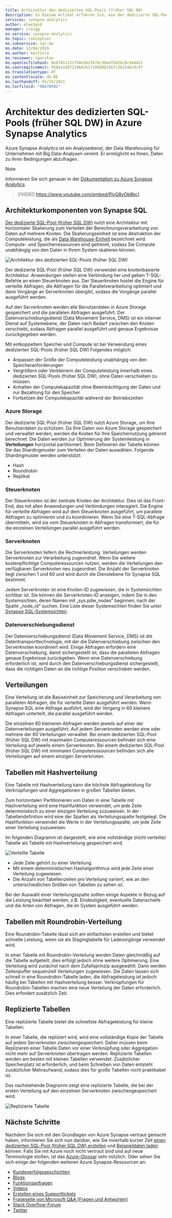```yaml
---
title: Architektur des dedizierten SQL-Pools (früher SQL DW)
description: In diesem Artikel erfahren Sie, wie der dedizierte SQL-Pool (früher SQL DW) in Azure Synapse Analytics die Verarbeitungsfunktionen für verteilte Abfragen mit Azure Storage kombiniert, um hohe Leistung und Skalierbarkeit zu erzielen.
services: synapse-analytics
author: mlee3gsd
manager: craigg
ms.service: synapse-analytics
ms.topic: conceptual
ms.subservice: sql-dw
ms.date: 11/04/2019
ms.author: martinle
ms.reviewer: igorstan
ms.openlocfilehash: 0e87451531750e502f67dc30e6fbd26c8c944d22
ms.sourcegitcommit: 910a1a38711966cb171050db245fc3b22abc8c5f
ms.translationtype: HT
ms.contentlocale: de-DE
ms.lasthandoff: 03/19/2021
ms.locfileid: "98678592"
---
```

# <a name="dedicated-sql-pool-formerly-sql-dw-architecture-in-azure-synapse-analytics"></a>Architektur des dedizierten SQL-Pools (früher SQL DW) in Azure Synapse Analytics

Azure Synapse Analytics ist ein Analysedienst, der Data Warehousing für Unternehmen mit Big Data-Analysen vereint. Er ermöglicht es Ihnen, Daten zu ihren Bedingungen abzufragen.

> [!NOTE]
>Informieren Sie sich genauer in der [Dokumentation zu Azure Synapse Analytics](../overview-what-is.md).
>


> [!VIDEO https://www.youtube.com/embed/PlyQ8yOb8kc]

## <a name="synapse-sql-architecture-components"></a>Architekturkomponenten von Synapse SQL

[Der dedizierte SQL-Pool (früher SQL DW)](sql-data-warehouse-overview-what-is.md) nutzt eine Architektur mit horizontaler Skalierung zum Verteilen der Berechnungsverarbeitung von Daten auf mehrere Knoten. Die Skalierungseinheit ist eine Abstraktion der Computeleistung, die als [Data Warehouse-Einheit](what-is-a-data-warehouse-unit-dwu-cdwu.md) bezeichnet wird. Compute- und Speicherressourcen sind getrennt, sodass Sie Compute unabhängig von den Daten in Ihrem System skalieren können.

![Architektur des dedizierten SQL-Pools (früher SQL DW)](./media/massively-parallel-processing-mpp-architecture/massively-parallel-processing-mpp-architecture.png)

Der dedizierte SQL-Pool (früher SQL DW) verwendet eine knotenbasierte Architektur. Anwendungen stellen eine Verbindung her und geben T-SQL-Befehle an einen Steuerknoten aus. Der Steuerknoten hostet die Engine für verteilte Abfragen, die Abfragen für die Parallelverarbeitung optimiert und dann Vorgänge an Serverknoten übergibt, sodass die Vorgänge parallel ausgeführt werden.

Auf den Serverknoten werden alle Benutzerdaten in Azure Storage gespeichert und die parallelen Abfragen ausgeführt. Der Datenverschiebungsdienst (Data Movement Service, DMS) ist ein interner Dienst auf Systemebene, der Daten nach Bedarf zwischen den Knoten verschiebt, sodass Abfragen parallel ausgeführt und genaue Ergebnisse zurückgegeben werden.

Mit entkoppeltem Speicher und Compute ist bei Verwendung eines dedizierten SQL-Pools (früher SQL DW) Folgendes möglich:

- Anpassen der Größe der Computeleistung unabhängig von den Speicheranforderungen
- Vergrößern oder Verkleinern der Computeleistung innerhalb eines dedizierten SQL-Pools (früher SQL DW), ohne Daten verschieben zu müssen.
- Anhalten der Computekapazität ohne Beeinträchtigung der Daten und nur Bezahlung für den Speicher
- Fortsetzen der Computekapazität während der Betriebszeiten

### <a name="azure-storage"></a>Azure Storage

Der dedizierte SQL-Pool (früher SQL DW) nutzt Azure Storage, um Ihre Benutzerdaten zu schützen.  Da Ihre Daten von Azure Storage gespeichert und verwaltet werden, werden die Kosten für Ihre Speichernutzung getrennt berechnet. Die Daten werden zur Optimierung der Systemleistung in **Verteilungen** horizontal partitioniert. Beim Definieren der Tabelle können Sie das Shardingmuster zum Verteilen der Daten auswählen. Folgende Shardingmuster werden unterstützt:

- Hash
- Roundrobin
- Replikat

### <a name="control-node"></a>Steuerknoten

Der Steuerknoten ist der zentrale Knoten der Architektur. Dies ist das Front-End, das mit allen Anwendungen und Verbindungen interagiert. Die Engine für verteilte Abfragen wird auf dem Steuerknoten ausgeführt, um parallele Abfragen zu optimieren und zu koordinieren. Wenn Sie eine T-SQL-Abfrage übermitteln, wird sie vom Steuerknoten in Abfragen transformiert, die für die einzelnen Verteilungen parallel ausgeführt werden.

### <a name="compute-nodes"></a>Serverknoten

Die Serverknoten liefern die Rechnerleistung. Verteilungen werden Serverknoten zur Verarbeitung zugeordnet. Wenn Sie weitere kostenpflichtige Computeressourcen nutzen, werden die Verteilungen den verfügbaren Serverknoten neu zugeordnet. Die Anzahl der Serverknoten liegt zwischen 1 und 60 und wird durch die Dienstebene für Synapse SQL bestimmt.

Jedem Serverknoten ist eine Knoten-ID zugewiesen, die in Systemsichten sichtbar ist. Sie können die Serverknoten-ID anzeigen, indem Sie in den Systemsichten, deren Namen mit „sys.pdw_nodes“ beginnen, nach der Spalte „node_id“ suchen. Eine Liste dieser Systemsichten finden Sie unter [Synapse SQL-Systemsichten](/sql/relational-databases/system-catalog-views/sql-data-warehouse-and-parallel-data-warehouse-catalog-views?toc=/azure/synapse-analytics/sql-data-warehouse/toc.json&bc=/azure/synapse-analytics/sql-data-warehouse/breadcrumb/toc.json&view=azure-sqldw-latest&preserve-view=true).

### <a name="data-movement-service"></a>Datenverschiebungsdienst

Der Datenverschiebungsdienst (Data Movement Service, DMS) ist die Datentransporttechnologie, mit der die Datenverschiebung zwischen den Serverknoten koordiniert wird. Einige Abfragen erfordern eine Datenverschiebung, damit sichergestellt ist, dass die parallelen Abfragen genaue Ergebnisse zurückgeben. Wenn eine Datenverschiebung erforderlich ist, wird durch den Datenverschiebungsdienst sichergestellt, dass die richtigen Daten an die richtige Position verschoben werden.

## <a name="distributions"></a>Verteilungen

Eine Verteilung ist die Basiseinheit zur Speicherung und Verarbeitung von parallelen Abfragen, die für verteilte Daten ausgeführt werden. Wenn Synapse SQL eine Abfrage ausführt, wird der Vorgang in 60 kleinere Abfragen unterteilt, die parallel ausgeführt werden.

Die einzelnen 60 kleineren Abfragen werden jeweils auf einer der Datenverteilungen ausgeführt. Auf jedem Serverknoten werden eine oder mehrere der 60 Verteilungen verwaltet. Bei einem dedizierten SQL-Pool (früher SQL DW) mit maximalen Computeressourcen befindet sich eine Verteilung auf jeweils einem Serverknoten. Bei einem dedizierten SQL-Pool (früher SQL DW) mit minimalen Computeressourcen befinden sich alle Verteilungen auf einem einzigen Serverknoten.  

## <a name="hash-distributed-tables"></a>Tabellen mit Hashverteilung

Eine Tabelle mit Hashverteilung kann die höchste Abfrageleistung für Verknüpfungen und Aggregationen in großen Tabellen bieten.

Zum horizontalen Partitionieren von Daten in eine Tabelle mit Hashverteilung wird eine Hashfunktion verwendet, um jede Zeile deterministisch zu einer einzigen Verteilung zuzuweisen. In der Tabellendefinition wird eine der Spalten als Verteilungsspalte festgelegt. Die Hashfunktion verwendet die Werte in der Verteilungsspalte, um jede Zeile einer Verteilung zuzuweisen.

Im folgenden Diagramm ist dargestellt, wie eine vollständige (nicht verteilte) Tabelle als Tabelle mit Hashverteilung gespeichert wird.

![Verteilte Tabelle](./media/massively-parallel-processing-mpp-architecture/hash-distributed-table.png "Verteilte Tabelle")  

- Jede Zeile gehört zu einer Verteilung.  
- Mit einem deterministischen Hashalgorithmus wird jede Zeile einer Verteilung zugewiesen.  
- Die Anzahl von Tabellenzeilen pro Verteilung variiert, wie an den unterschiedlichen Größen von Tabellen zu sehen ist.

Bei der Auswahl einer Verteilungsspalte sollten einige Aspekte in Bezug auf die Leistung beachtet werden, z.B. Eindeutigkeit, eventuelle Datenschiefe und die Arten von Abfragen, die im System ausgeführt werden.

## <a name="round-robin-distributed-tables"></a>Tabellen mit Roundrobin-Verteilung

Eine Roundrobin-Tabelle lässt sich am einfachsten erstellen und bietet schnelle Leistung, wenn sie als Stagingtabelle für Ladevorgänge verwendet wird.

In einer Tabelle mit Roundrobin-Verteilung werden Daten gleichmäßig auf die Tabelle aufgeteilt, dies erfolgt jedoch ohne weitere Optimierung. Eine Verteilung wird zunächst nach dem Zufallsprinzip ausgewählt. Dann werden Zeilenpuffer sequenziell Verteilungen zugewiesen. Die Daten lassen sich schnell in eine Roundrobin-Tabelle laden, die Abfrageleistung ist jedoch häufig bei Tabellen mit Hashverteilung besser. Verknüpfungen für Roundrobin-Tabellen machen eine neue Verteilung der Daten erforderlich. Dies erfordert zusätzlich Zeit.

## <a name="replicated-tables"></a>Replizierte Tabellen

Eine replizierte Tabelle bietet die schnellste Abfrageleistung für kleine Tabellen.

In einer Tabelle, die repliziert wird, wird eine vollständige Kopie der Tabelle auf jedem Serverknoten zwischengespeichert. Daher müssen beim Replizieren einer Tabelle Daten vor einer Verknüpfung oder Aggregation nicht mehr auf Serverknoten übertragen werden. Replizierte Tabellen werden am besten mit kleinen Tabellen verwendet. Zusätzlicher Speicherplatz ist erforderlich, und beim Schreiben von Daten entsteht zusätzlicher Mehraufwand, sodass dies für große Tabellen nicht praktikabel ist.  

Das nachstehende Diagramm zeigt eine replizierte Tabelle, die bei der ersten Verteilung auf den einzelnen Serverknoten zwischengespeichert wird.  

![Replizierte Tabelle](./media/massively-parallel-processing-mpp-architecture/replicated-table.png "Replizierte Tabelle")

## <a name="next-steps"></a>Nächste Schritte

Nachdem Sie sich mit den Grundlagen von Azure Synapse vertraut gemacht haben, informieren Sie sich nun darüber, wie Sie innerhalb kurzer Zeit [einen dedizierten SQL-Pool (früher SQL DW) erstellen](create-data-warehouse-portal.md) und [Beispieldaten laden](./load-data-from-azure-blob-storage-using-copy.md) können. Falls Sie mit Azure noch nicht vertraut sind und auf neue Terminologie stoßen, ist das [Azure-Glossar](../../azure-glossary-cloud-terminology.md?toc=/azure/synapse-analytics/sql-data-warehouse/toc.json&bc=/azure/synapse-analytics/sql-data-warehouse/breadcrumb/toc.json) sehr nützlich. Oder sehen Sie sich einige der folgenden weiteren Azure Synapse-Ressourcen an:  

- [Kundenerfolgsgeschichten](https://azure.microsoft.com/case-studies/?service=sql-data-warehouse)
- [Blogs](https://azure.microsoft.com/blog/tag/azure-sql-data-warehouse/)
- [Funktionsanfragen](https://feedback.azure.com/forums/307516-sql-data-warehouse)
- [Videos](https://azure.microsoft.com/documentation/videos/index/?services=sql-data-warehouse)
- [Erstellen eines Supporttickets](sql-data-warehouse-get-started-create-support-ticket.md)
- [Frageseite von Microsoft Q&A (Fragen und Antworten)](/answers/topics/azure-synapse-analytics.html)
- [Stack Overflow-Forum](https://stackoverflow.com/questions/tagged/azure-sqldw)
- [Twitter](https://twitter.com/hashtag/SQLDW)